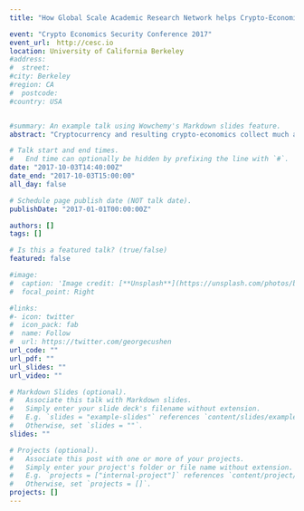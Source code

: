 ```yaml
---
title: "How Global Scale Academic Research Network helps Crypto-Economics Research"

event: "Crypto Economics Security Conference 2017"
event_url:　http://cesc.io
location: University of California Berkeley
#address:
#  street:
#city: Berkeley
#region: CA
#  postcode:
#country: USA


#summary: An example talk using Wowchemy's Markdown slides feature.
abstract: "Cryptocurrency and resulting crypto-economics collect much atten- tion because it can be a basis of future economics and human activities. The soundness of crypto-economics is based not only on mathematics and cryptography, but also on human behavior and game-theoretical considerations. This research is analyzing human behavior though monitoring network traffic at the time of potential fork of Bitcoin net- work and aim to build a dataset of analysis and provide foundation of further crypto-economics research. The monitoring is now conducted by four universities out of 23 universities of BSafe.network. Our talk consists of goal of monitoring, monitoring environment, current status and analysis and future works."

# Talk start and end times.
#   End time can optionally be hidden by prefixing the line with `#`.
date: "2017-10-03T14:40:00Z"
date_end: "2017-10-03T15:00:00"
all_day: false

# Schedule page publish date (NOT talk date).
publishDate: "2017-01-01T00:00:00Z"

authors: []
tags: []

# Is this a featured talk? (true/false)
featured: false

#image:
#  caption: 'Image credit: [**Unsplash**](https://unsplash.com/photos/bzdhc5b3Bxs)'
#  focal_point: Right

#links:
#- icon: twitter
#  icon_pack: fab
#  name: Follow
#  url: https://twitter.com/georgecushen
url_code: ""
url_pdf: ""
url_slides: ""
url_video: ""

# Markdown Slides (optional).
#   Associate this talk with Markdown slides.
#   Simply enter your slide deck's filename without extension.
#   E.g. `slides = "example-slides"` references `content/slides/example-slides.md`.
#   Otherwise, set `slides = ""`.
slides: ""

# Projects (optional).
#   Associate this post with one or more of your projects.
#   Simply enter your project's folder or file name without extension.
#   E.g. `projects = ["internal-project"]` references `content/project/deep-learning/index.md`.
#   Otherwise, set `projects = []`.
projects: []
---
```

